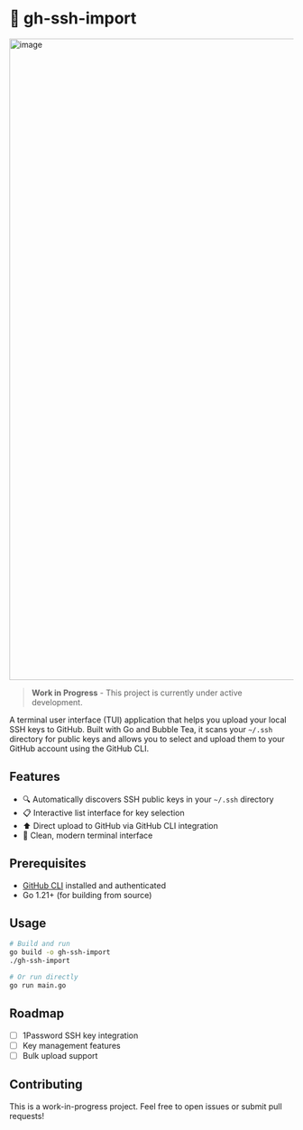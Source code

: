 # 🔑 gh-ssh-import

<img width="1138" alt="image" src="https://github.com/arunsathiya/gh-ssh-import/assets/18581859/bb8ca897-2259-4b28-9a4a-91e5992206f6">

> **Work in Progress** - This project is currently under active development.

A terminal user interface (TUI) application that helps you upload your local SSH keys to GitHub. Built with Go and Bubble Tea, it scans your `~/.ssh` directory for public keys and allows you to select and upload them to your GitHub account using the GitHub CLI.

## Features

- 🔍 Automatically discovers SSH public keys in your `~/.ssh` directory
- 📋 Interactive list interface for key selection
- ⬆️ Direct upload to GitHub via GitHub CLI integration
- 🎨 Clean, modern terminal interface

## Prerequisites

- [GitHub CLI](https://cli.github.com/) installed and authenticated
- Go 1.21+ (for building from source)

## Usage

```bash
# Build and run
go build -o gh-ssh-import
./gh-ssh-import

# Or run directly
go run main.go
```

## Roadmap

- [ ] 1Password SSH key integration
- [ ] Key management features
- [ ] Bulk upload support

## Contributing

This is a work-in-progress project. Feel free to open issues or submit pull requests!
